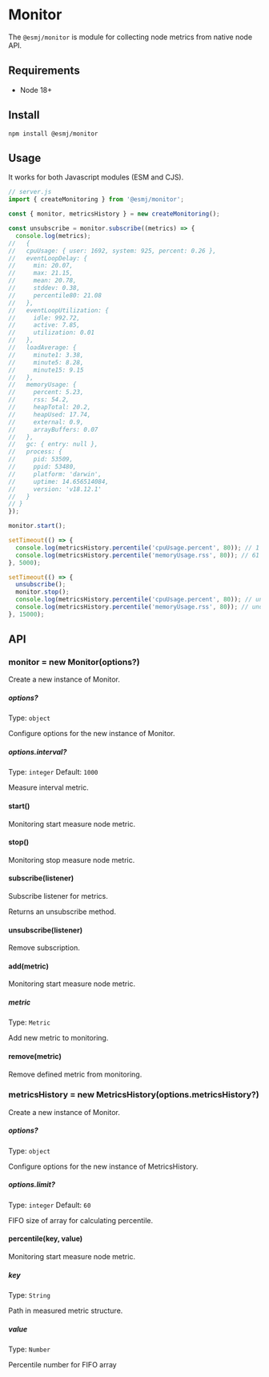 # Monitor

The `@esmj/monitor` is module for collecting node metrics from native node API.

## Requirements

- Node 18+

## Install

```shell
npm install @esmj/monitor
```

## Usage

It works for both Javascript modules (ESM and CJS).

```javascript 
// server.js
import { createMonitoring } from '@esmj/monitor';

const { monitor, metricsHistory } = new createMonitoring();

const unsubscribe = monitor.subscribe((metrics) => {
  console.log(metrics);
//   {
//   cpuUsage: { user: 1692, system: 925, percent: 0.26 },
//   eventLoopDelay: {
//     min: 20.07,
//     max: 21.15,
//     mean: 20.78,
//     stddev: 0.38,
//     percentile80: 21.08
//   },
//   eventLoopUtilization: {
//     idle: 992.72,
//     active: 7.85,
//     utilization: 0.01
//   },
//   loadAverage: {
//     minute1: 3.38,
//     minute5: 8.28,
//     minute15: 9.15
//   },
//   memoryUsage: {
//     percent: 5.23,
//     rss: 54.2,
//     heapTotal: 20.2,
//     heapUsed: 17.74,
//     external: 0.9,
//     arrayBuffers: 0.07
//   },
//   gc: { entry: null },
//   process: {
//     pid: 53509,
//     ppid: 53480,
//     platform: 'darwin',
//     uptime: 14.656514084,
//     version: 'v18.12.1'
//   }
// }
});

monitor.start();

setTimeout(() => {
  console.log(metricsHistory.percentile('cpuUsage.percent', 80)); // 1 
  console.log(metricsHistory.percentile('memoryUsage.rss', 80)); // 61
}, 5000);

setTimeout(() => {
  unsubscribe();
  monitor.stop();
  console.log(metricsHistory.percentile('cpuUsage.percent', 80)); // undefined 
  console.log(metricsHistory.percentile('memoryUsage.rss', 80)); // undefined
}, 15000);

```

## API
### monitor = new Monitor(options?)

Create a new instance of Monitor.

##### options?

Type: `object`

Configure options for the new instance of Monitor.

##### options.interval?

Type: `integer`
Default: `1000`

Measure interval metric.

#### start()
Monitoring start measure node metric.

#### stop()
Monitoring stop measure node metric.

#### subscribe(listener)
Subscribe listener for metrics.

Returns an unsubscribe method.

#### unsubscribe(listener)
Remove subscription.

#### add(metric)
Monitoring start measure node metric.

##### metric

Type: `Metric`

Add new metric to monitoring.

#### remove(metric)
Remove defined metric from monitoring.

### metricsHistory = new MetricsHistory(options.metricsHistory?)

Create a new instance of Monitor.

##### options?

Type: `object`

Configure options for the new instance of MetricsHistory.

##### options.limit?

Type: `integer`
Default: `60`

FIFO size of array for calculating percentile.

#### percentile(key, value)
Monitoring start measure node metric.

##### key

Type: `String`

Path in measured metric structure.

##### value

Type: `Number`

Percentile number for FIFO array